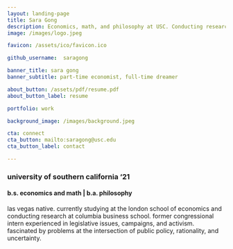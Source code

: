 ```yaml
---
layout: landing-page
title: Sara Gong
description: Economics, math, and philosophy at USC. Conducting research on entrepreneurial decision-making at Columbia Business School. Los Angeles, California.
image: /images/logo.jpeg

favicon: /assets/ico/favicon.ico

github_username:  saragong

banner_title: sara gong
banner_subtitle: part-time economist, full-time dreamer

about_button: /assets/pdf/resume.pdf
about_button_label: resume

portfolio: work

background_image: /images/background.jpeg

cta: connect
cta_button: mailto:saragong@usc.edu
cta_button_label: contact

---
```


### university of southern california ‘21
#### b.s. economics and math | b.a. philosophy

las vegas native. currently studying at the london school of economics and conducting research at columbia business school. former congressional intern experienced in legislative issues, campaigns, and activism. fascinated by problems at the intersection of public policy, rationality, and uncertainty.
